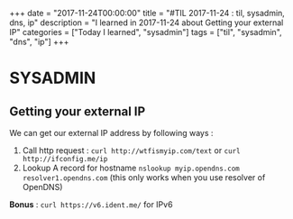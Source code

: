 +++
date = "2017-11-24T00:00:00"
title = "#TIL 2017-11-24 : til, sysadmin, dns, ip"
description = "I learned in 2017-11-24 about Getting your external IP"
categories = ["Today I learned", "sysadmin"]
tags = ["til", "sysadmin", "dns", "ip"]
+++


# SYSADMIN

## Getting your external IP

We can get our external IP address by following ways :

1. Call http request : `curl http://wtfismyip.com/text` or `curl http://ifconfig.me/ip`
2. Lookup A record for hostname `nslookup myip.opendns.com resolver1.opendns.com` (this only works when you use resolver of OpenDNS)

**Bonus** : `curl https://v6.ident.me/` for IPv6
